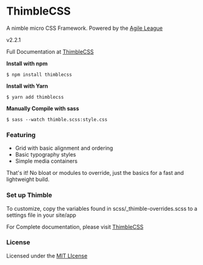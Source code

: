 ThimbleCSS
==============

A nimble micro CSS Framework. 
Powered by the [Agile League](https://agileleague.com/)

v2.2.1

Full Documentation at [ThimbleCSS](https://thimblecss.com/)

**Install with npm**
```
$ npm install thimblecss
```

**Install with Yarn**
```
$ yarn add thimblecss
```

**Manually Compile with sass**

```
$ sass --watch thimble.scss:style.css
```

### Featuring
* Grid with basic alignment and ordering
* Basic typography styles
* Simple media containers

That's it! No bloat or modules to override, just the basics for a fast and lightweight build.


### Set up Thimble

To customize, copy the variables found in scss/_thimble-overrides.scss to a settings file in your site/app

For Complete documentation, please visit [ThimbleCSS](http://thimblecss.com/)


### License

Licensed under the [MIT LIcense](http://opensource.org/licenses/MIT)
